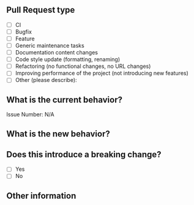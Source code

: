 <!--- Please provide a general summary of your changes in the title above -->
## Pull Request type

<!-- Please try to limit your pull request to one type; submit multiple pull requests if needed. -->
<!-- Please check the type of change your PR introduces: -->

- [ ] CI
- [ ] Bugfix
- [ ] Feature
- [ ] Generic maintenance tasks
- [ ] Documentation content changes
- [ ] Code style update (formatting, renaming)
- [ ] Refactoring (no functional changes, no URL changes)
- [ ] Improving performance of the project (not introducing new features)
- [ ] Other (please describe):

## What is the current behavior?

<!-- Please describe the current behavior that you are modifying or linking to a relevant issue. -->

Issue Number: N/A

## What is the new behavior?

<!-- Please describe the behavior or changes that are being added by this PR. -->

## Does this introduce a breaking change?

- [ ] Yes
- [ ] No

<!-- If this does introduce a breaking change, please describe the impact and migration path for existing applications below. -->

## Other information

<!-- Any other information that is important to this PR, such as screenshots of how the component looks before and after the change. -->
